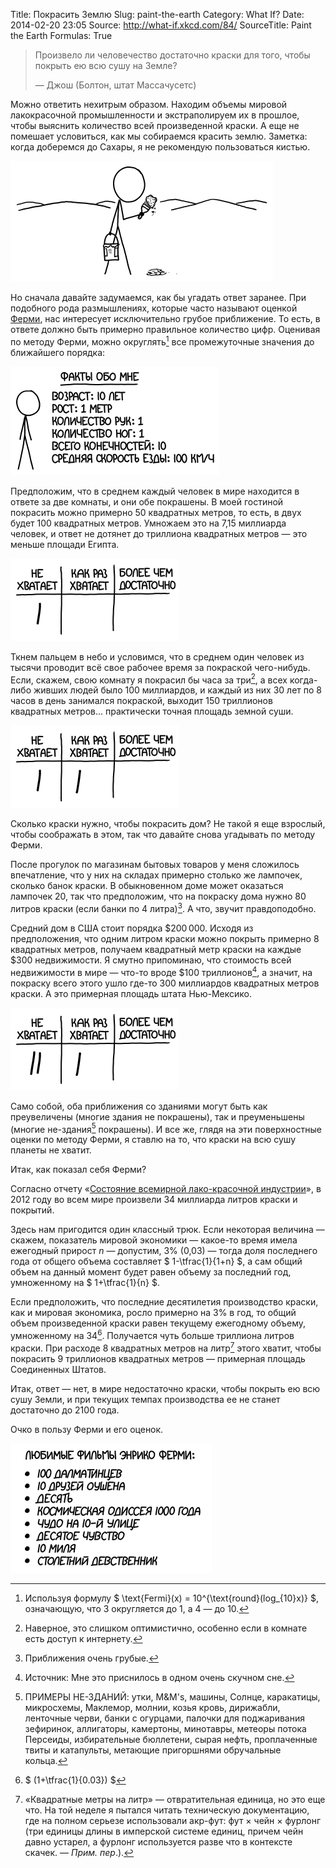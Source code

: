Title: Покрасить Землю
Slug: paint-the-earth
Category: What If?
Date: 2014-02-20 23:05
Source: http://what-if.xkcd.com/84/
SourceTitle: Paint the Earth
Formulas: True

> Произвело ли человечество достаточно краски для того, чтобы покрыть ею всю сушу на Земле?
> 
> — Джош (Болтон, штат Массачусетс)

Можно ответить нехитрым образом. Находим объемы мировой лакокрасочной промышленности и экстраполируем их в прошлое, чтобы выяснить количество всей произведенной краски. А еще не помешает условиться, как мы собираемся красить землю. Заметка: когда доберемся до Сахары, я не рекомендую пользоваться кистью.

![](/uploads/084-paint-the-earth/paint_sahara.png "Я слышал, что когда ещё не было цифровой цветокоррекции, один кинорежисёр так и сделал.")

Но сначала давайте задумаемся, как бы угадать ответ заранее. При подобного рода размышлениях, которые часто называют оценкой [Ферми](http://ru.wikipedia.org/wiki/Ферми,_Энрико), нас интересует исключительно грубое приближение. То есть, в ответе должно быть примерно правильное количество цифр. Оценивая по методу Ферми, можно округлять[^1] все промежуточные значения до ближайшего порядка:

[^1]: Используя формулу $ \text{Fermi}(x) = 10^{\text{round}(log_{10}x)} $,  означающую, что 3 округляется до 1, а 4 — до 10.

![](/uploads/084-paint-the-earth/paint_age.png "Лап на кота: 10")

Предположим, что в среднем каждый человек в мире находится в ответе за две комнаты, и они обе покрашены. В моей гостиной покрасить можно примерно 50 квадратных метров, то есть, в двух будет 100 квадратных метров. Умножаем это на 7,15 миллиарда человек, и ответ не дотянет до триллиона квадратных метров — это меньше площади Египта.

![](/uploads/084-paint-the-earth/paint_vote1.png "Я голосовал за рептилоидов, но мой голос не учли.")

Ткнем пальцем в небо и условимся, что в среднем один человек из тысячи проводит всё свое рабочее время за покраской чего-нибудь. Если, скажем, свою комнату я покрасил бы часа за три[^2], а всех когда-либо живших людей было 100 миллиардов, и каждый из них 30 лет по 8 часов в день занимался покраской, выходит 150 триллионов квадратных метров... практически точная площадь земной суши.

[^2]: Наверное, это слишком оптимистично, особенно если в комнате есть доступ к интернету.

![](/uploads/084-paint-the-earth/paint_vote2.png "Ничья!")

Сколько краски нужно, чтобы покрасить дом? Не такой я еще взрослый, чтобы соображать в этом, так что давайте снова угадывать по методу Ферми.

После прогулок по магазинам бытовых товаров у меня сложилось впечатление, что у них на складах примерно столько же лампочек, сколько банок краски. В обыкновенном доме может оказаться лампочек 20, так что предположим, что на покраску дома нужно 80 литров краски (если банки по 4 литра)[^3]. А что, звучит правдоподобно.

[^3]: Приближения очень грубые.

Средний дом в США стоит порядка $200&thinsp;000. Исходя из предположения, что одним литром краски можно покрыть примерно 8 квадратных метров, получаем квадратный метр краски на каждые $300 недвижимости. Я смутно припоминаю, что стоимость всей недвижимости в мире — что-то вроде $100 триллионов[^4], а значит, на покраску всего этого ушло где-то 300 миллиардов квадратных метров краски. А это примерная площадь штата Нью-Мексико.

[^4]: Источник: Мне это приснилось в одном очень скучном сне.

![](/uploads/084-paint-the-earth/paint_vote3.png "Рептилоиды требуют повторного подсчета голосов.")

Само собой, оба приближения со зданиями могут быть как преувеличены (многие здания не покрашены), так и преуменьшены (многие не-здания[^5] покрашены). И все же, глядя на эти поверхностные оценки по методу Ферми, я ставлю на то, что краски на всю сушу планеты не хватит.

[^5]: ПРИМЕРЫ НЕ-ЗДАНИЙ: утки, M&M's, машины, Солнце, каракатицы, микросхемы, Маклемор, молнии, козья кровь, дирижабли, ленточные черви, банки с огурцами, палочки для поджаривания зефиринок, аллигаторы, камертоны, минотавры, метеоры потока Персеиды, избирательные бюллетени, сырая нефть, проплаченные твиты и катапульты, метающие пригоршнями обручальные кольца.

Итак, как показал себя Ферми?

Согласно отчету «[Состояние всемирной лако-красочной индустрии](http://www.pfonline.com/articles/the-state-of-the-global-coatings-industry)», в 2012 году во всем мире произвели 34 миллиарда литров краски и покрытий.

Здесь нам пригодится один классный трюк. Если некоторая величина — скажем, показатель мировой экономики — какое-то время имела ежегодный прирост *n* — допустим, 3% (0,03) — тогда доля последнего года от общего объема составляет $ 1-\tfrac{1}{1+n} $, а сам общий объем на данный момент будет равен объему за последний год, умноженному на $ 1+\tfrac{1}{n} $.

Если предположить, что последние десятилетия производство краски, как и мировая экономика, росло примерно на 3% в год, то общий объем произведенной краски равен текущему ежегодному объему, умноженному на 34[^6]. Получается чуть больше триллиона литров краски. При расходе 8 квадратных метров на литр[^7] этого хватит, чтобы покрасить 9 триллионов квадратных метров — примерная площадь Соединенных Штатов.

[^6]: $ (1+\tfrac{1}{0.03}) $
[^7]: «Квадратные метры на литр» — отвратительная единица, но это еще что. На той неделе я пытался читать техническую документацию, где на полном серьезе использовали акр-фут: фут × чейн × фурлонг (три единицы длины в имперской системе единиц, причем чейн давно устарел, а фурлонг используется разве что в контексте скачек. — _Прим. пер_.).

Итак, ответ — нет, в мире недостаточно краски, чтобы покрыть ею всю сушу Земли, и при текущих темпах производства ее не станет достаточно до 2100 года.

Очко в пользу Ферми и его оценок.

![](/uploads/084-paint-the-earth/paint_movies.png "Два фильма под названием «Звездный путь», один «Звездный путь II», один «Звездный путь III» и КУЧА «Звездных путей X».")

